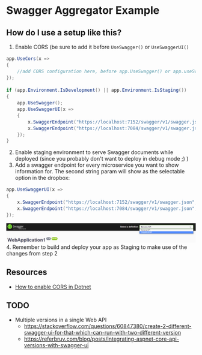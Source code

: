 ﻿# Swagger Aggregator Example

## How do I use a setup like this?
1. Enable CORS (be sure to add it before `UseSwagger()` or `UseSwaggerUI()`
```c#
app.UseCors(x =>
{
    //add CORS configuration here, before app.UseSwagger() or app.useSwaggerUI()
});

if (app.Environment.IsDevelopment() || app.Environment.IsStaging())
{
    app.UseSwagger();
    app.UseSwaggerUI(x =>
    {
        x.SwaggerEndpoint("https://localhost:7152/swagger/v1/swagger.json", "Banana API");
        x.SwaggerEndpoint("https://localhost:7084/swagger/v1/swagger.json", "Grapefruit API");
    });
}
```
2. Enable staging environment to serve Swagger documents while deployed (since you probably don't want to deploy in debug mode ;) )
3. Add a swagger endpoint for every microservice you want to show information for. The second string param will show as the selectable option in the dropbox:
```c#
app.UseSwaggerUI(x =>
{
    x.SwaggerEndpoint("https://localhost:7152/swagger/v1/swagger.json", "Banana API");
    x.SwaggerEndpoint("https://localhost:7084/swagger/v1/swagger.json", "Grapefruit API");
});
```
![](readme-assets/dropdown-image.png)
4. Remember to build and deploy your app as Staging to make use of the changes from step 2

## Resources
- [How to enable CORS in Dotnet]("https://docs.microsoft.com/en-us/aspnet/core/security/cors?view=aspnetcore-6.0)

## TODO
- Multiple versions in a single Web API
  - https://stackoverflow.com/questions/60847380/create-2-different-swagger-ui-for-that-which-can-run-with-two-different-version
  - https://referbruv.com/blog/posts/integrating-aspnet-core-api-versions-with-swagger-ui

